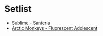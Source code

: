 # Setlist

- [Sublime - Santeria](./santeria.md)
- [Arctic Monkeys - Fluorescent Adolescent](./fluorescent-adolescent.md)